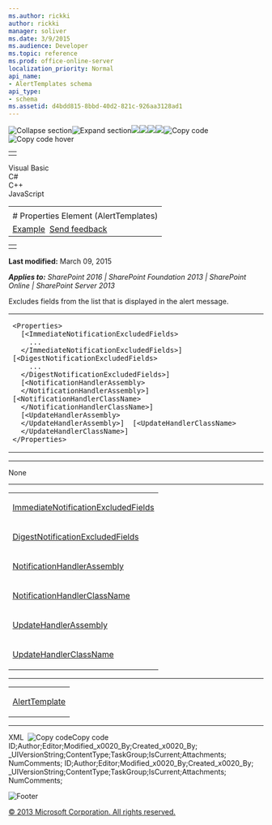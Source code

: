 ```yaml
---
ms.author: rickki
author: rickki
manager: soliver
ms.date: 3/9/2015
ms.audience: Developer
ms.topic: reference
ms.prod: office-online-server
localization_priority: Normal
api_name:
- AlertTemplates schema
api_type:
- schema
ms.assetid: d4bdd815-8bbd-40d2-821c-926aa3128ad1
---
```


![Collapse
section](../icons/collapse_all.gif "Collapse section")![Expand
section](../icons/expand_all.gif "Expand section")![](../icons/collapse_all.gif)![](../icons/expand_all.gif)![](../icons/dropdown.gif)![](../icons/dropdownHover.gif)![Copy
code](../icons/copycode.gif "Copy code")![Copy code
hover](../icons/copycodeHighlight.gif "Copy code hover")
<table>
<tbody>
<tr class="odd">
<td align="left"></td>
</tr>
</tbody>
</table>

Visual Basic  
C\#  
C++  
JavaScript  

<table>
<tbody>
<tr class="odd">
<td align="left"><span id="runningHeaderText"></span></td>
</tr>
<tr class="even">
<td align="left"># Properties Element (AlertTemplates)</td>
</tr>
<tr class="odd">
<td align="left"><a href="#exampleToggle">Example</a>  <span id="headfeedbackarea" class="feedbackhead"><a href="javascript:SubmitFeedback(&#39;docthis@Microsoft.com&#39;,&#39;&#39;,&#39;&#39;,&#39;&#39;,&#39;1.0.18082.1225&#39;,&#39;%0\dThank%20you%20for%20your%20feedback.%20The%20developer%20writing%20teams%20use%20your%20feedback%20to%20improve%20documentation.%20While%20we%20are%20reviewing%20your%20feedback,%20we%20may%20send%20you%20e-mail%20to%20ask%20for%20clarification%20or%20feedback%20on%20a%20solution.%20We%20do%20not%20use%20your%20e-mail%20address%20for%20any%20other%20purpose%20and%20we%20delete%20it%20after%20we%20finish%20our%20review.%0\AFor%20further%20information%20about%20the%20privacy%20policies%20of%20Microsoft,%20please%20see%20http://privacy.microsoft.com/en-us/default.aspx.%0\A%0\d&#39;,&#39;Customer%20feedback&#39;);">Send feedback</a></span></td>
</tr>
</tbody>
</table>

<table>
<colgroup>
<col width="100%" />
</colgroup>
<tbody>
<tr class="odd">
<td align="left"></td>
</tr>
</tbody>
</table>

**Last modified:** March 09, 2015

***Applies to:** SharePoint 2016 | SharePoint Foundation 2013 |
SharePoint Online | SharePoint Server 2013*

Excludes fields from the list that is displayed in the alert message.

<span codelanguage="other"></span>
<table>
<colgroup>
<col width="100%" />
</colgroup>
<tbody>
<tr class="odd">
<td align="left"><pre><code>&lt;Properties&gt;
  [&lt;ImmediateNotificationExcludedFields&gt;
    ...
  &lt;/ImmediateNotificationExcludedFields&gt;]  [&lt;DigestNotificationExcludedFields&gt;
    ...
  &lt;/DigestNotificationExcludedFields&gt;]
  [&lt;NotificationHandlerAssembly&gt;
  &lt;/NotificationHandlerAssembly&gt;]  [&lt;NotificationHandlerClassName&gt;
  &lt;/NotificationHandlerClassName&gt;]
  [&lt;UpdateHandlerAssembly&gt;
  &lt;/UpdateHandlerAssembly&gt;]  [&lt;UpdateHandlerClassName&gt;
  &lt;/UpdateHandlerClassName&gt;]
&lt;/Properties&gt;</code></pre></td>
</tr>
</tbody>
</table>


-----------------------------------------------------------------------------------------------------------------------------------------------------------------------------------------------

None


---------------------------------------------------------------------------------------------------------------------------------------------------------------------------------------------------

<table>
<colgroup>
<col width="100%" />
</colgroup>
<tbody>
<tr class="odd">
<td align="left"><p><a href="immediatenotificationexcludedfields-element-alerttemplates.htm">ImmediateNotificationExcludedFields</a></p></td>
</tr>
<tr class="even">
<td align="left"><p><a href="digestnotificationexcludedfields-element-alerttemplates.htm">DigestNotificationExcludedFields</a></p></td>
</tr>
<tr class="odd">
<td align="left"><p><a href="notificationhandlerassembly-element-alert-templates.htm">NotificationHandlerAssembly</a></p></td>
</tr>
<tr class="even">
<td align="left"><p><a href="notificationhandlerclassname-element-alerttemplates.htm">NotificationHandlerClassName</a></p></td>
</tr>
<tr class="odd">
<td align="left"><p><a href="updatehandlerassembly-element-alerttemplates.htm">UpdateHandlerAssembly</a></p></td>
</tr>
<tr class="even">
<td align="left"><p><a href="updatehandlerclassname-element-alerttemplates.htm">UpdateHandlerClassName</a></p></td>
</tr>
</tbody>
</table>


----------------------------------------------------------------------------------------------------------------------------------------------------------------------------------------------------

<table>
<colgroup>
<col width="100%" />
</colgroup>
<tbody>
<tr class="odd">
<td align="left"><p><a href="alerttemplate-element-alerttemplates.htm">AlertTemplate</a></p></td>
</tr>
</tbody>
</table>


------------------------------------------------------------------------------------------------------------------------------------------------------------------------------------------

<span codelanguage="xmlLang"></span>
XML 
<span class="copyCode" onclick="CopyCode(this)"
onkeypress="CopyCode_CheckKey(this, event)"
onmouseover="ChangeCopyCodeIcon(this)"
onmouseout="ChangeCopyCodeIcon(this)" tabindex="0">![Copy
code](../icons/copycode.gif "Copy code")Copy code</span>
    <Properties>
       <ImmediateNotificationExcludedFields>
          ID;Author;Editor;Modified_x0020_By;Created_x0020_By;
          _UIVersionString;ContentType;TaskGroup;IsCurrent;Attachments;
          NumComments;
       </ImmediateNotificationExcludedFields>
       <DigestNotificationExcludedFields>
          ID;Author;Editor;Modified_x0020_By;Created_x0020_By;
          _UIVersionString;ContentType;TaskGroup;IsCurrent;Attachments;
          NumComments;
       </DigestNotificationExcludedFields>
    </Properties>

![Footer](../icons/footer.gif "Footer")

[© 2013 Microsoft Corporation. All rights
reserved.](office-2013-documentation-copyright-notice.htm)



